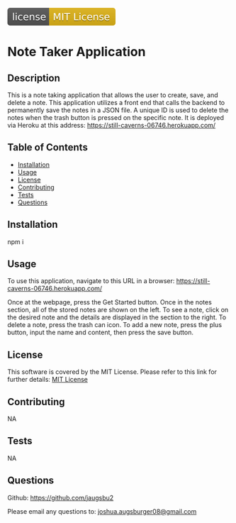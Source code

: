 ![license badge](/public/assets/images/license-MIT-License-yellow.svg)

  # Note Taker Application

  ## Description

  This is a note taking application that allows the user to create, save, and delete a note. This application utilizes a front end that calls the backend to permanently save the notes in a JSON file. A unique ID is used to delete the notes when the trash button is pressed on the specific note. It is deployed via Heroku at this address:
  https://still-caverns-06746.herokuapp.com/

  ## Table of Contents
  
  - [Installation](#installation)
  - [Usage](#usage)
  - [License](#license)
  - [Contributing](#contributing)
  - [Tests](#tests)
  - [Questions](#questions)
  
  ## Installation
  
  npm i
  
  ## Usage
  
  To use this application, navigate to this URL in a browser: https://still-caverns-06746.herokuapp.com/ 
  
  Once at the webpage, press the Get Started button. Once in the notes section, all of the stored notes are shown on the left. To see a note, click on the desired note and the details are displayed in the section to the right. To delete a note, press the trash can icon. To add a new note, press the plus button, input the name and content, then press the save button.
  
  ## License

  This software is covered by the MIT License. Please refer to this link for further details: 
  [MIT License](https://opensource.org/licenses/MIT)
  
  ## Contributing

  NA
  
  ## Tests

  NA
  
  ## Questions

  Github: https://github.com/jaugsbu2

  Please email any questions to: joshua.augsburger08@gmail.com

